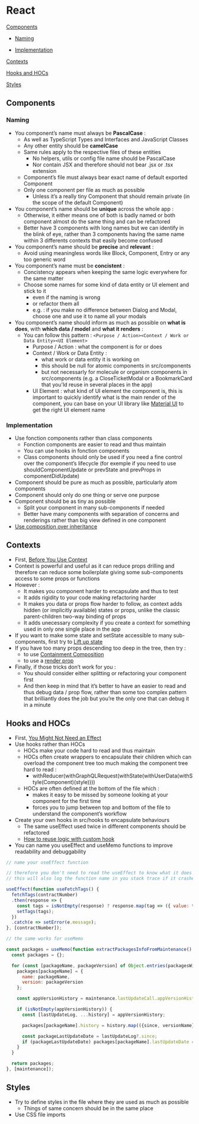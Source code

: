 ﻿# **React**

[Components](#components)

- [Naming](#naming)

- [Implementation](#implementation)

[Contexts](#contexts)

[Hooks and HOCs](#hooks-and-hocs)

[Styles](#styles)

## **Components**

### **Naming**

- You component’s name must always be **PascalCase** :
  - As well as TypeScript Types and Interfaces and JavaScript Classes
  - Any other entity should be **camelCase**
  - Same rules apply to the respective files of these entities
    - No helpers, utils or config file name should be PascalCase
    - Nor contain JSX and therefore should not bear .jsx or .tsx extension
  - Component’s file must always bear exact name of default exported Component
  - Only one component per file as much as possible
    - Unless it’s a really tiny Component that should remain private (in the scope of the default Component)
- You component’s name should be **unique** across the whole app :
  - Otherwise, it either means one of both is badly named or both component almost do the same thing and can be refactored
  - Better have 3 components with long names but we can identify in the blink of eye, rather than 3 components having the same name within 3 differents contexts that easily become confused
- You component’s name should be **precise** and **relevant** :
  - Avoid using meaningless words like Block, Component, Entry or any too generic word
- You component’s name must be **concistent** :
  - Concistency appears when keeping the same logic everywhere for the same matter
  - Choose some names for some kind of data entity or UI element and stick to it
    - even if the naming is wrong
    - or refactor them all
    - e.g. : if you make no difference between Dialog and Modal, choose one and use it to name all your modals
- You component’s name should inform as much as possible on **what is does**, with **which data** **/ model** and **what it renders** :
  - You can follow this pattern : `<Purpose / Action><Context / Work or Data Entity><UI Element>`
    - Purpose / Action : what the component is for or does
    - Context / Work or Data Entity :
      - what work or data entity it is working on
      - this should be null for atomic components in src/components
      - but not necessarly for molecule or organism components in src/components (e.g. a CloseTicketModal or a BookmarkCard that you'ld reuse in several places in the app)
    - UI Element : what kind of UI element the component is, this is important to quickly identify what is the main render of the component, you can base on your UI library like [Material UI](https://v5-0-6.mui.com/components/autocomplete/) to get the right UI element name

### **Implementation**

- Use fonction components rather than class components
  - Fonction components are easier to read and thus maintain
  - You can use hooks in fonction components
  - Class components should only be used if you need a fine control over the component’s lifecycle (for exemple if you need to use shouldComponentUpdate or prevState and prevProps in componentDidUpdate)
- Component should be pure as much as possible, particularly atom components
- Component should only do one thing or serve one purpose
- Component should be as tiny as possible
  - Split your component in many sub-components if needed
  - Better have many components with separation of concerns and renderings rather than big view defined in one component
- [Use composition over inheritance](https://fr.legacy.reactjs.org/docs/composition-vs-inheritance.html)

## **Contexts**

- First, [Before You Use Context](https://react.dev/learn/passing-data-deeply-with-context#before-you-use-context)
- Context is powerful and useful as it can reduce props drilling and therefore can reduce some boilerplate giving some sub-components access to some props or functions
- However :
  - It makes you component harder to encapsulate and thus to test
  - It adds rigidity to your code making refactoring harder
  - It makes you data or props flow harder to follow, as context adds hidden (or implicitly available) states or props, unlike the classic parent-children two-way binding of props
  - It adds unecessary complexity if you create a context for something used in only one single place in the app
- If you want to make some state and setState accessible to many sub-components, first try to [Lift up state](https://react.dev/learn/sharing-state-between-components#lifting-state-up-by-example)
- If you have too many props descending too deep in the tree, then try :
  - to use [Containment Composition](https://fr.legacy.reactjs.org/docs/composition-vs-inheritance.html)
  - to use a [render prop](https://fr.legacy.reactjs.org/docs/render-props.html)
- Finally, if those tricks don’t work for you :
  - You should consider either splitting or refactoring your component first
  - And then keep in mind that it’s better to have an easier to read and thus debug data / prop flow, rather than some too complex pattern that brilliantly does the job but you’re the only one that can debug it in a minute

## **Hooks and HOCs**

- First, [You Might Not Need an Effect](https://react.dev/learn/you-might-not-need-an-effect)
- Use hooks rather than HOCs
  - HOCs make your code hard to read and thus maintain
  - HOCs often create wrappers to encapsulate their children which can overload the component tree too much making the component tree hard to read :
    - withReducer(withGraphQLRequest(withState(withUserData(withStyle(Component)(style))))
  - HOCs are often defined at the bottom of the file which :
    - makes it easy to be missed by someone looking at your component for the first time
    - forces you to jump between top and bottom of the file to understand the component’s workflow
- Create your own hooks in src/hooks to encapsulate behaviours
  - The same useEffect used twice in different components should be refactored
  - [How to reuse logic with custom hook](https://react.dev/learn/reusing-logic-with-custom-hooks)
- You can name you useEffect and useMemo functions to improve readability and debuggability

```jsx
// name your useEffect function

// therefore you don't need to read the useEffect to know what it does
// this will also log the function name in you stack trace if it crashes

useEffect(function useFetchTags() {
  fetchTags(contractNumber)
  .then(response => {
    const tags = isNotEmpty(response) ? response.map(tag => ({ value: tag, label: tag })) : [];
    setTags(tags);
  })
  .catch(e => setError(e.message);
}, [contractNumber]);
```

```jsx
// the same works for useMemo

const packages = useMemo(function extractPackagesInfoFromMaintenance() { 
  const packages = {};

  for (const [packageName, packageVersion] of Object.entries(packagesWithVersion)) {
    packages[packageName] = {
      name: packageName,
      version: packageVersion
    };

    const appVersionHistory = maintenance.lastUpdateCall.appVersionHistorical.find(appVersionHistory => appVersionHistory?.packageName === packageName)?.history;

    if (isNotEmpty(appVersionHistory)) {
      const [lastUpdateLog, ...history] = appVersionHistory;

      packages[packageName].history = history.map(({since, versionName}) => ({updateDate: tsToFullDate(since), version: versionName}));

      const packageLastUpdateDate = lastUpdateLog?.since;
      if (packageLastUpdateDate) packages[packageName].lastUpdateDate = tsToFullDate(packageLastUpdateDate);
    }
  }

  return packages;
}, [maintenance]);
```

## **Styles**

- Try to define styles in the file where they are used as much as possible
  - Things of same concern should be in the same place
- Use CSS file imports
